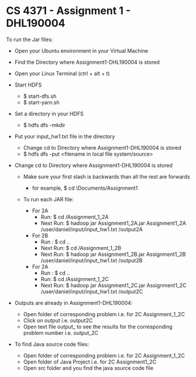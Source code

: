 # CS 4371 - Assignment 1 - DHL190004

To run the Jar files:
- Open your Ubuntu environment in your Virtual Machine
  
- Find the Directory where Assignment1-DHL190004 is stored
  
- Open your Linux Terminal (ctrl + alt + t)
  
- Start HDFS
  - $ start-dfs.sh
  - $ start-yarn.sh
  
- Set a directory in your HDFS
  - $ hdfs dfs -mkdir <desired directory name>

- Put your input_hw1.txt file in the directory
  - Change cd to Directory where Assignment1-DHL190004 is stored
  - $ hdfs dfs -put <filename in local file system/source> <target directory in HDFS>

- Change cd to Directory where Assignment1-DHL190004 is stored
  - Make sure your first slash is backwards than all the rest are forwards
    - for example, $ cd \Documents/Assignment1

  - To run each JAR file:
    - For 2A
      - Run: $ cd /Assignment_1_2A
      - Next Run: $ hadoop jar Assignment1_2A.jar Assignment1_2A /user/daniel/input/input_hw1.txt /output2A
    - For 2B
      - Run : $ cd ..
      - Next Run: $ cd /Assignment_1_2B
      - Next Run: $ hadoop jar Assignment1_2B.jar Assignment1_2B /user/daniel/input/input_hw1.txt /output2B
    - For 2A
      - Run : $ cd ..
      - Run: $ cd /Assignment_1_2C
      - Next Run: $ hadoop jar Assignment1_2C.jar Assignment1_2C /user/daniel/input/input_hw1.txt /output2C

- Outputs are already in Assignment1-DHL190004:
    - Open folder of corresponding problem i.e. for 2C Assignment_1_2C
    - Click on output<problem number> i.e. output2C
    - Open text file output_<problem number> to see the results for the corresponding problem number i.e.
      output_2C

- To find Java source code files:
  - Open folder of corresponding problem i.e. for 2C Assignment_1_2C
  - Open folder of Java Project i.e. for 2C Assignment1_2C
  - Open src folder and you find the java source code file
